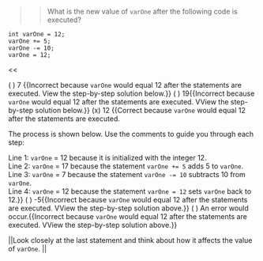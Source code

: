 >>What is the new value of <code>varOne</code> after the following code is executed?

```
int varOne = 12;
varOne += 5;
varOne -= 10;
varOne = 12;
```

<<

( ) 7 {{Incorrect because <code>varOne</code> would equal 12 after the statements are executed. View the step-by-step solution below.}}
( ) 19{{Incorrect because <code>varOne</code> would equal 12 after the statements are executed. VView the step-by-step solution below.}}
(x) 12 {{Correct because <code>varOne</code> would equal 12 after the statements are executed. 
<p>The process is shown below. Use the comments to guide you through each step:</p>
Line 1: <code>varOne</code> = 12 because it is initialized with the integer 12.<br/>
Line 2: <code>varOne</code> = 17 because the statement <code>varOne += 5</code> adds 5 to <code>varOne</code>.
Line 3: <code>varOne</code> = 7 because the statement <code>varOne -= 10</code> subtracts 10 from <code>varOne</code>.<br/>
Line 4: <code>varOne</code> = 12 because the statement <code>varOne = 12</code> sets <code>varOne</code> back to 12.}}
( ) -5{{Incorrect because <code>varOne</code> would equal 12 after the statements are executed. VView the step-by-step solution above.}}
( ) An error would occur.{{Incorrect because <code>varOne</code> would equal 12 after the statements are executed. VView the step-by-step solution above.}}

||Look closely at the last statement and think about how it affects the value of <code>varOne</code>. ||
